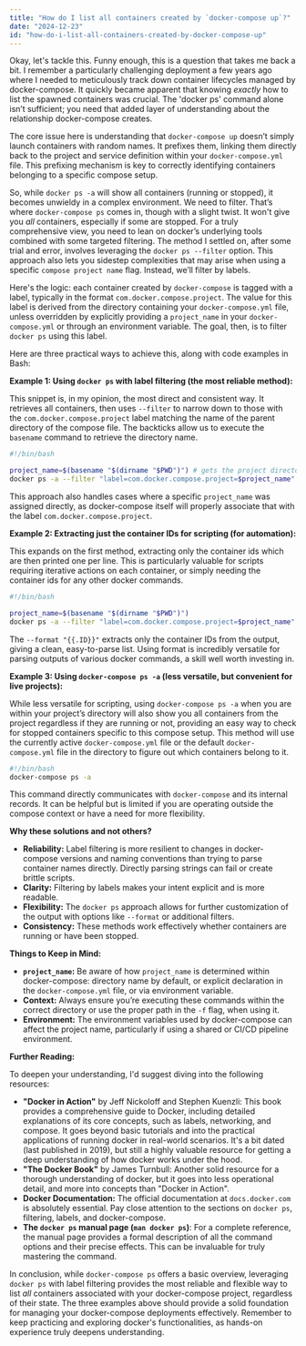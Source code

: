 ```yaml
---
title: "How do I list all containers created by `docker-compose up`?"
date: "2024-12-23"
id: "how-do-i-list-all-containers-created-by-docker-compose-up"
---
```


Okay, let's tackle this. Funny enough, this is a question that takes me back a bit. I remember a particularly challenging deployment a few years ago where I needed to meticulously track down container lifecycles managed by docker-compose. It quickly became apparent that knowing *exactly* how to list the spawned containers was crucial. The 'docker ps' command alone isn’t sufficient; you need that added layer of understanding about the relationship docker-compose creates.

The core issue here is understanding that `docker-compose up` doesn’t simply launch containers with random names. It prefixes them, linking them directly back to the project and service definition within your `docker-compose.yml` file. This prefixing mechanism is key to correctly identifying containers belonging to a specific compose setup.

So, while `docker ps -a` will show all containers (running or stopped), it becomes unwieldy in a complex environment. We need to filter. That’s where `docker-compose ps` comes in, though with a slight twist. It won't give you *all* containers, especially if some are stopped. For a truly comprehensive view, you need to lean on docker’s underlying tools combined with some targeted filtering. The method I settled on, after some trial and error, involves leveraging the `docker ps --filter` option. This approach also lets you sidestep complexities that may arise when using a specific `compose project name` flag. Instead, we’ll filter by labels.

Here's the logic: each container created by `docker-compose` is tagged with a label, typically in the format `com.docker.compose.project`. The value for this label is derived from the directory containing your `docker-compose.yml` file, unless overridden by explicitly providing a `project_name` in your `docker-compose.yml` or through an environment variable. The goal, then, is to filter `docker ps` using this label.

Here are three practical ways to achieve this, along with code examples in Bash:

**Example 1: Using `docker ps` with label filtering (the most reliable method):**

This snippet is, in my opinion, the most direct and consistent way. It retrieves all containers, then uses `--filter` to narrow down to those with the `com.docker.compose.project` label matching the name of the parent directory of the compose file. The backticks allow us to execute the `basename` command to retrieve the directory name.

```bash
#!/bin/bash

project_name=$(basename "$(dirname "$PWD")") # gets the project directory name
docker ps -a --filter "label=com.docker.compose.project=$project_name"
```
This approach also handles cases where a specific `project_name` was assigned directly, as docker-compose itself will properly associate that with the label `com.docker.compose.project`.

**Example 2: Extracting just the container IDs for scripting (for automation):**

This expands on the first method, extracting only the container ids which are then printed one per line. This is particularly valuable for scripts requiring iterative actions on each container, or simply needing the container ids for any other docker commands.

```bash
#!/bin/bash

project_name=$(basename "$(dirname "$PWD")")
docker ps -a --filter "label=com.docker.compose.project=$project_name" --format "{{.ID}}"
```
The `--format "{{.ID}}"` extracts only the container IDs from the output, giving a clean, easy-to-parse list. Using format is incredibly versatile for parsing outputs of various docker commands, a skill well worth investing in.

**Example 3: Using `docker-compose ps -a` (less versatile, but convenient for live projects):**

While less versatile for scripting, using `docker-compose ps -a` when you are within your project’s directory will also show you all containers from the project regardless if they are running or not, providing an easy way to check for stopped containers specific to this compose setup. This method will use the currently active `docker-compose.yml` file or the default `docker-compose.yml` file in the directory to figure out which containers belong to it.
```bash
#!/bin/bash
docker-compose ps -a
```

This command directly communicates with `docker-compose` and its internal records. It can be helpful but is limited if you are operating outside the compose context or have a need for more flexibility.

**Why these solutions and not others?**

*   **Reliability:** Label filtering is more resilient to changes in docker-compose versions and naming conventions than trying to parse container names directly. Directly parsing strings can fail or create brittle scripts.
*   **Clarity:** Filtering by labels makes your intent explicit and is more readable.
*   **Flexibility:** The `docker ps` approach allows for further customization of the output with options like `--format` or additional filters.
*   **Consistency:** These methods work effectively whether containers are running or have been stopped.

**Things to Keep in Mind:**

*   **`project_name`:** Be aware of how `project_name` is determined within docker-compose: directory name by default, or explicit declaration in the `docker-compose.yml` file, or via environment variable.
*   **Context:** Always ensure you’re executing these commands within the correct directory or use the proper path in the `-f` flag, when using it.
*   **Environment:** The environment variables used by docker-compose can affect the project name, particularly if using a shared or CI/CD pipeline environment.

**Further Reading:**

To deepen your understanding, I'd suggest diving into the following resources:

*   **"Docker in Action"** by Jeff Nickoloff and Stephen Kuenzli: This book provides a comprehensive guide to Docker, including detailed explanations of its core concepts, such as labels, networking, and compose. It goes beyond basic tutorials and into the practical applications of running docker in real-world scenarios. It's a bit dated (last published in 2019), but still a highly valuable resource for getting a deep understanding of how docker works under the hood.
*   **"The Docker Book"** by James Turnbull: Another solid resource for a thorough understanding of docker, but it goes into less operational detail, and more into concepts than "Docker in Action".
*   **Docker Documentation:** The official documentation at `docs.docker.com` is absolutely essential. Pay close attention to the sections on `docker ps`, filtering, labels, and docker-compose.
*   **The `docker ps` manual page (`man docker ps`)**: For a complete reference, the manual page provides a formal description of all the command options and their precise effects. This can be invaluable for truly mastering the command.

In conclusion, while `docker-compose ps` offers a basic overview, leveraging `docker ps` with label filtering provides the most reliable and flexible way to list *all* containers associated with your docker-compose project, regardless of their state. The three examples above should provide a solid foundation for managing your docker-compose deployments effectively. Remember to keep practicing and exploring docker's functionalities, as hands-on experience truly deepens understanding.
